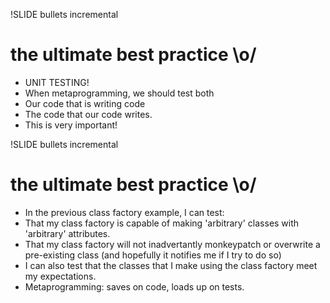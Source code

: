 !SLIDE bullets incremental

# the ultimate best practice \o/

- UNIT TESTING!
- When metaprogramming, we should test both
- Our code that is writing code
- The code that our code writes.
- This is very important!

!SLIDE bullets incremental

# the ultimate best practice \o/

- In the previous class factory example, I can test:
- That my class factory is capable of making 'arbitrary' classes with 'arbitrary' attributes.
- That my class factory will not inadvertantly monkeypatch or overwrite a pre-existing class (and hopefully it notifies me if I try to do so)
- I can also test that the classes that I make using the class factory meet my expectations.
- Metaprogramming: saves on code, loads up on tests.
